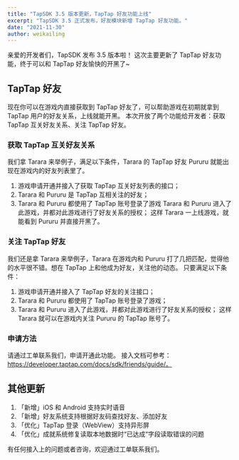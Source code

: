 ```yaml
---
title: "TapSDK 3.5 版本更新，TapTap 好友功能上线"
excerpt: "TapSDK 3.5 正式发布，好友模块新增 TapTap 好友功能。"
date: "2021-11-30"
author: weikailing
---
```


亲爱的开发者们，TapSDK 发布 3.5 版本啦！
这次主要更新了 TapTap 好友功能，终于可以和 TapTap 好友愉快的开黑了~

## TapTap 好友

现在你可以在游戏内直接获取到 TapTap 好友了，可以帮助游戏在初期就拿到 TapTap 用户的好友关系，上线就能开黑。
本次开放了两个功能给开发者：获取 TapTap 互关好友关系、关注 TapTap 好友。

### 获取 TapTap 互关好友关系

我们拿 Tarara 来举例子，满足以下条件，Tarara 的 TapTap 好友 Pururu 就能出现在游戏内的好友列表里了。

1. 游戏申请开通并接入了获取 TapTap 互关好友列表的接口；
2. Tarara 和 Pururu 是 TapTap 互相关注的好友；
3. Tarara 和 Pururu 都使用了 TapTap 账号登录了游戏 Tarara 和 Pururu 进入了此游戏，并都对此游戏进行了好友关系的授权；
   这样 Tarara 一上线游戏，就能看到 Pururu 并直接开黑了。

### 关注 TapTap 好友

我们还是拿 Tarara 来举例子，Tarara 在游戏内和 Pururu 打了几把匹配，觉得他的水平很不错。想在 TapTap 上和他成为好友，关注他的动态。
只要满足以下条件：

1. 游戏申请开通并接入了 TapTap 好友的关注接口；
2. Tarara 和 Pururu 都使用了 TapTap 账号登录了游戏；
3. Tarara 和 Pururu 进入了此游戏，并都对此游戏进行了好友关系的授权；
   这样 Tarara 就可以在游戏内关注 Pururu 的 TapTap 账号了。

### 申请方法

请通过工单联系我们，申请开通此功能。
接入文档可参考：https://developer.taptap.com/docs/sdk/friends/guide/。

## 其他更新

1. 「新增」iOS 和 Android 支持实时语音
2. 「新增」好友系统支持根据好友码查找好友、添加好友
3. 「优化」TapTap 登录（WebView）支持异形屏
4. 「优化」成就系统修复读取本地数据时“已达成“字段读取错误的问题

有任何接入上的问题或者咨询，欢迎通过工单联系我们。
